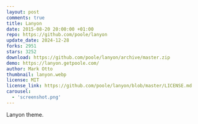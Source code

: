```yaml
---
layout: post
comments: true
title: Lanyon
date: 2015-08-20 20:00:00 +01:00
repo: https://github.com/poole/lanyon
update_date: 2024-12-28
forks: 2951
stars: 3252
download: https://github.com/poole/lanyon/archive/master.zip
demo: https://lanyon.getpoole.com/
author: Mark Otto
thumbnail: lanyon.webp
license: MIT
license_link: https://github.com/poole/lanyon/blob/master/LICENSE.md
carousel:
  - 'screenshot.png'
---
```


Lanyon theme.
